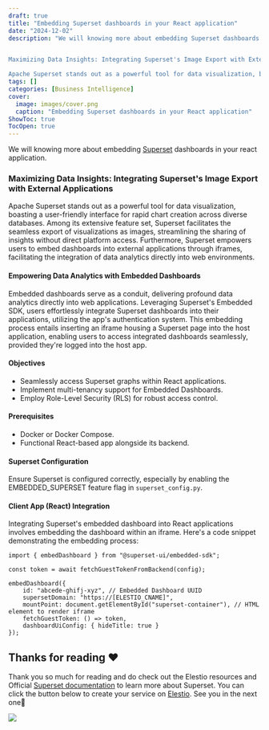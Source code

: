 ```yaml
---
draft: true
title: "Embedding Superset dashboards in your React application"
date: "2024-12-02"
description: "We will knowing more about embedding Superset dashboards in your react application.


Maximizing Data Insights: Integrating Superset's Image Export with External Applications

Apache Superset stands out as a powerful tool for data visualization, boasting a user-friendly interface for rapid chart creation across diverse databases. Among its extensive feature"
tags: []
categories: [Business Intelligence]
cover:
  image: images/cover.png
  caption: "Embedding Superset dashboards in your React application"
ShowToc: true
TocOpen: true
---
```



We will knowing more about embedding [Superset](https://elest.io/open-source/superset?ref=blog.elest.io) dashboards in your react application. 

### Maximizing Data Insights: Integrating Superset's Image Export with External Applications

Apache Superset stands out as a powerful tool for data visualization, boasting a user\-friendly interface for rapid chart creation across diverse databases. Among its extensive feature set, Superset facilitates the seamless export of visualizations as images, streamlining the sharing of insights without direct platform access. Furthermore, Superset empowers users to embed dashboards into external applications through iframes, facilitating the integration of data analytics directly into web environments.

#### Empowering Data Analytics with Embedded Dashboards

Embedded dashboards serve as a conduit, delivering profound data analytics directly into web applications. Leveraging Superset's Embedded SDK, users effortlessly integrate Superset dashboards into their applications, utilizing the app's authentication system. This embedding process entails inserting an iframe housing a Superset page into the host application, enabling users to access integrated dashboards seamlessly, provided they're logged into the host app.

#### Objectives

* Seamlessly access Superset graphs within React applications.
* Implement multi\-tenancy support for Embedded Dashboards.
* Employ Role\-Level Security (RLS) for robust access control.

#### Prerequisites

* Docker or Docker Compose.
* Functional React\-based app alongside its backend.

#### Superset Configuration

Ensure Superset is configured correctly, especially by enabling the EMBEDDED\_SUPERSET feature flag in `superset_config.py`.

#### Client App (React) Integration

Integrating Superset's embedded dashboard into React applications involves embedding the dashboard within an iframe. Here's a code snippet demonstrating the embedding process:


```
import { embedDashboard } from "@superset-ui/embedded-sdk";

const token = await fetchGuestTokenFromBackend(config);

embedDashboard({
    id: "abcede-ghifj-xyz", // Embedded Dashboard UUID
    supersetDomain: "https://[ELESTIO_CNAME]",
    mountPoint: document.getElementById("superset-container"), // HTML element to render iframe
    fetchGuestToken: () => token,
    dashboardUiConfig: { hideTitle: true }
});

```
## **Thanks for reading ❤️**

Thank you so much for reading and do check out the Elestio resources and Official [Superset documentation](https://superset.apache.org/docs/intro/?ref=blog.elest.io) to learn more about Superset. You can click the button below to create your service on [Elestio](https://elest.io/open-source/superset?ref=blog.elest.io). See you in the next one👋

[![](https://pub-da36157c854648669813f3f76c526c2b.r2.dev/deploy-on-elestio-black.png)](https://elest.io/open-source/superset?ref=blog.elest.io)

